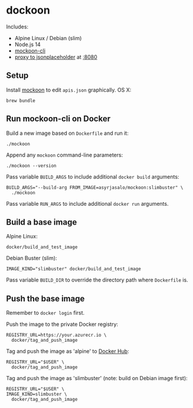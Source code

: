 # dockoon

Includes:

- Alpine Linux / Debian (slim)
- Node.js 14
- [mockoon-cli](https://github.com/mockoon/cli)
- [proxy to jsonplaceholder](https://jsonplaceholder.typicode.com/) at [:8080](https://localhost:8080)

## Setup

Install [mockoon](https://mockoon.com/) to edit `apis.json` graphically. OS X:

    brew bundle

## Run mockoon-cli on Docker

Build a new image based on `Dockerfile` and run it:

    ./mockoon

Append any `mockoon` command-line parameters:

    ./mockoon --version

Pass variable `BUILD_ARGS` to include additional `docker build` arguments:

    BUILD_ARGS="--build-arg FROM_IMAGE=asyrjasalo/mockoon:slimbuster" \
      ./mockoon

Pass variable `RUN_ARGS` to include additional `docker run` arguments.

## Build a base image

Alpine Linux:

    docker/build_and_test_image

Debian Buster (slim):

    IMAGE_KIND="slimbuster" docker/build_and_test_image

Pass variable `BUILD_DIR` to override the directory path where `Dockerfile` is.

## Push the base image

Remember to `docker login` first.

Push the image to the private Docker registry:

    REGISTRY_URL=https://your.azurecr.io \
      docker/tag_and_push_image

Tag and push the image as 'alpine' to [Docker Hub](https://hub.docker.com):

    REGISTRY_URL="$USER" \
      docker/tag_and_push_image

Tag and push the image as 'slimbuster' (note: build on Debian image first):

    REGISTRY_URL="$USER" \
    IMAGE_KIND=slimbuster \
      docker/tag_and_push_image
